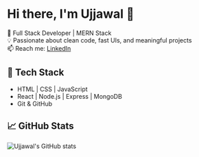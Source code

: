 # Hi there, I'm Ujjawal 👋

🚀 Full Stack Developer | MERN Stack  
💡 Passionate about clean code, fast UIs, and meaningful projects  
📫 Reach me: [LinkedIn](https://linkedin.com/in/your-profile)

## 🔧 Tech Stack
- HTML | CSS | JavaScript
- React | Node.js | Express | MongoDB
- Git & GitHub

## 📈 GitHub Stats
![Ujjawal's GitHub stats](https://github-readme-stats.vercel.app/api?username=ujjawalrajput&show_icons=true&theme=radical)

